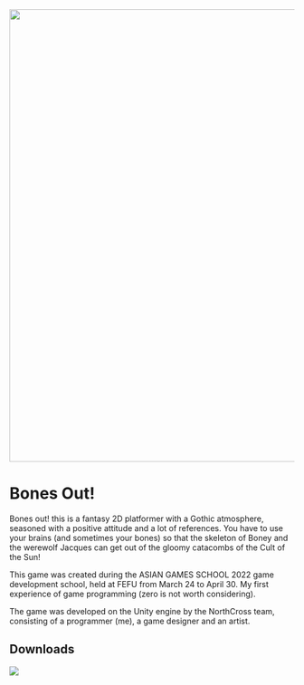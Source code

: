 <div id="picture">
    <img src="https://img.itch.zone/aW1hZ2UvMTUwNjI2OC84Nzg0ODUwLnBuZw==/original/qOPoKJ.png" width="800"/>
</div>

# Bones Out!

Bones out! this is a fantasy 2D platformer with a Gothic atmosphere, seasoned with a positive attitude and a lot of references. You have to use your brains (and sometimes your bones) so that the skeleton of Boney and the werewolf Jacques can get out of the gloomy catacombs of the Cult of the Sun!

This game was created during the ASIAN GAMES SCHOOL 2022 game development school, held at FEFU from March 24 to April 30. My first experience of game programming (zero is not worth considering).

The game was developed on the Unity engine by the NorthCross team, consisting of a programmer (me), a game designer and an artist.

## Downloads

 [![](https://static.itch.io/images/badge.svg)](https://fsanvr.itch.io/bones-out)
